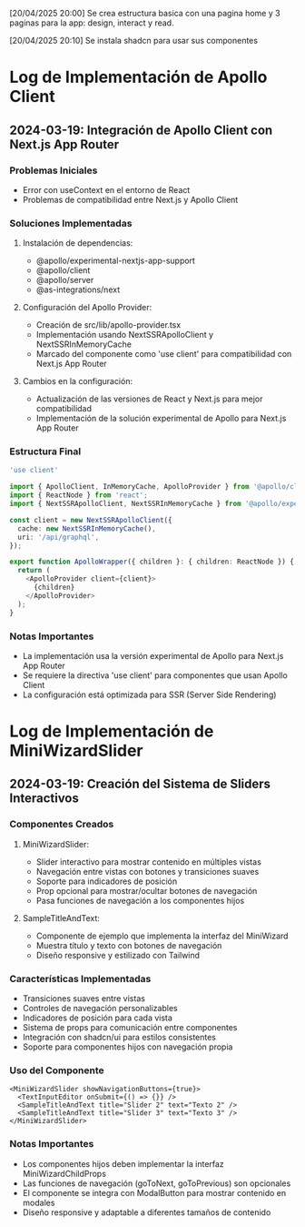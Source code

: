 [20/04/2025 20:00] Se crea estructura basica con una pagina home y 3 paginas para la app: design, interact y read.

[20/04/2025 20:10] Se instala shadcn para usar sus componentes

# Log de Implementación de Apollo Client

## 2024-03-19: Integración de Apollo Client con Next.js App Router

### Problemas Iniciales
- Error con useContext en el entorno de React
- Problemas de compatibilidad entre Next.js y Apollo Client

### Soluciones Implementadas
1. Instalación de dependencias:
   - @apollo/experimental-nextjs-app-support
   - @apollo/client
   - @apollo/server
   - @as-integrations/next

2. Configuración del Apollo Provider:
   - Creación de src/lib/apollo-provider.tsx
   - Implementación usando NextSSRApolloClient y NextSSRInMemoryCache
   - Marcado del componente como 'use client' para compatibilidad con Next.js App Router

3. Cambios en la configuración:
   - Actualización de las versiones de React y Next.js para mejor compatibilidad
   - Implementación de la solución experimental de Apollo para Next.js App Router

### Estructura Final
```typescript
'use client'

import { ApolloClient, InMemoryCache, ApolloProvider } from '@apollo/client';
import { ReactNode } from 'react';
import { NextSSRApolloClient, NextSSRInMemoryCache } from '@apollo/experimental-nextjs-app-support/ssr';

const client = new NextSSRApolloClient({
  cache: new NextSSRInMemoryCache(),
  uri: '/api/graphql',
});

export function ApolloWrapper({ children }: { children: ReactNode }) {
  return (
    <ApolloProvider client={client}>
      {children}
    </ApolloProvider>
  );
}
```

### Notas Importantes
- La implementación usa la versión experimental de Apollo para Next.js App Router
- Se requiere la directiva 'use client' para componentes que usan Apollo Client
- La configuración está optimizada para SSR (Server Side Rendering)

# Log de Implementación de MiniWizardSlider

## 2024-03-19: Creación del Sistema de Sliders Interactivos

### Componentes Creados
1. MiniWizardSlider:
   - Slider interactivo para mostrar contenido en múltiples vistas
   - Navegación entre vistas con botones y transiciones suaves
   - Soporte para indicadores de posición
   - Prop opcional para mostrar/ocultar botones de navegación
   - Pasa funciones de navegación a los componentes hijos

2. SampleTitleAndText:
   - Componente de ejemplo que implementa la interfaz del MiniWizard
   - Muestra título y texto con botones de navegación
   - Diseño responsive y estilizado con Tailwind

### Características Implementadas
- Transiciones suaves entre vistas
- Controles de navegación personalizables
- Indicadores de posición para cada vista
- Sistema de props para comunicación entre componentes
- Integración con shadcn/ui para estilos consistentes
- Soporte para componentes hijos con navegación propia

### Uso del Componente
```tsx
<MiniWizardSlider showNavigationButtons={true}>
  <TextInputEditor onSubmit={() => {}} />
  <SampleTitleAndText title="Slider 2" text="Texto 2" />
  <SampleTitleAndText title="Slider 3" text="Texto 3" />
</MiniWizardSlider>
```

### Notas Importantes
- Los componentes hijos deben implementar la interfaz MiniWizardChildProps
- Las funciones de navegación (goToNext, goToPrevious) son opcionales
- El componente se integra con ModalButton para mostrar contenido en modales
- Diseño responsive y adaptable a diferentes tamaños de contenido